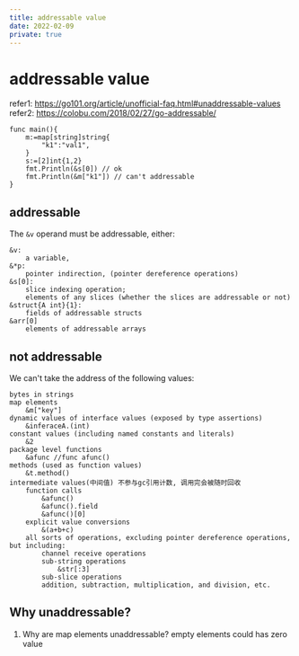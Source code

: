 ```yaml
---
title: addressable value
date: 2022-02-09
private: true
---
```

# addressable value
refer1: https://go101.org/article/unofficial-faq.html#unaddressable-values
refer2: https://colobu.com/2018/02/27/go-addressable/

    func main(){
        m:=map[string]string{
            "k1":"val1",
        }
        s:=[2]int{1,2}
        fmt.Println(&s[0]) // ok
        fmt.Println(&m["k1"]) // can't addressable
    }

## addressable
The `&v` operand must be addressable, either:

    &v: 
        a variable, 
    &*p: 
        pointer indirection, (pointer dereference operations)
    &s[0]: 
        slice indexing operation; 
        elements of any slices (whether the slices are addressable or not)
    &struct{A int}{1}: 
        fields of addressable structs
    &arr[0]
        elements of addressable arrays
## not addressable
We can't take the address of the following values:

    bytes in strings
    map elements
        &m["key"]
    dynamic values of interface values (exposed by type assertions)
        &inferaceA.(int)
    constant values (including named constants and literals)
        &2
    package level functions
        &afunc //func afunc()
    methods (used as function values)
        &t.method()
    intermediate values(中间值) 不参与gc引用计数, 调用完会被随时回收
        function calls
            &afunc()
            &afunc().field
            &afunc()[0]
        explicit value conversions
            &(a+b+c)
        all sorts of operations, excluding pointer dereference operations, but including:
            channel receive operations
            sub-string operations
                &str[:3]
            sub-slice operations
            addition, subtraction, multiplication, and division, etc.

## Why unaddressable?
1. Why are map elements unaddressable?
empty elements could has zero value
